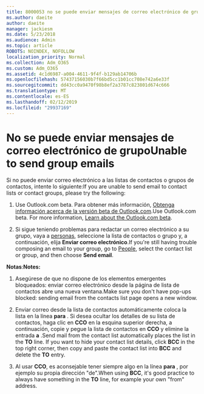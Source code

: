 ```yaml
---
title: 8000053 no se puede enviar mensajes de correo electrónico de grupo
ms.author: daeite
author: daeite
manager: jackiesm
ms.date: 5/23/2018
ms.audience: Admin
ms.topic: article
ROBOTS: NOINDEX, NOFOLLOW
localization_priority: Normal
ms.collection: Adm_O365
ms.custom: Adm_O365
ms.assetid: 4c1d6987-a004-4611-9f4f-b129ab14706b
ms.openlocfilehash: 57437156030b7f66bd5cc1b01cc708e742a6e33f
ms.sourcegitcommit: dd43cc0a9470f98b8ef2a3787c823801d674c666
ms.translationtype: MT
ms.contentlocale: es-ES
ms.lasthandoff: 02/12/2019
ms.locfileid: "29937169"
---
```

# <a name="unable-to-send-group-emails"></a><span data-ttu-id="4a19c-102">No se puede enviar mensajes de correo electrónico de grupo</span><span class="sxs-lookup"><span data-stu-id="4a19c-102">Unable to send group emails</span></span>

<span data-ttu-id="4a19c-103">Si no puede enviar correo electrónico a las listas de contactos o grupos de contactos, intente lo siguiente:</span><span class="sxs-lookup"><span data-stu-id="4a19c-103">If you are unable to send email to contact lists or contact groups, please try the following:</span></span>
  
1. <span data-ttu-id="4a19c-p101">Use Outlook.com beta. Para obtener más información, [Obtenga información acerca de la versión beta de Outlook.com](https://support.office.com/article/e2261c7f-d413-4084-8f22-21282f42d8cf).</span><span class="sxs-lookup"><span data-stu-id="4a19c-p101">Use Outlook.com beta. For more information, [Learn about the Outlook.com beta](https://support.office.com/article/e2261c7f-d413-4084-8f22-21282f42d8cf).</span></span>
    
2. <span data-ttu-id="4a19c-106">Si sigue teniendo problemas para redactar un correo electrónico a su grupo, vaya a [personas](https://outlook.live.com/people/), seleccione la lista de contactos o grupo y, a continuación, elija **Enviar correo electrónico**.</span><span class="sxs-lookup"><span data-stu-id="4a19c-106">If you're still having trouble composing an email to your group, go to [People](https://outlook.live.com/people/), select the contact list or group, and then choose **Send email**.</span></span>
    
 <span data-ttu-id="4a19c-107">**Notas**:</span><span class="sxs-lookup"><span data-stu-id="4a19c-107">**Notes:**</span></span>
  
1. <span data-ttu-id="4a19c-108">Asegúrese de que no dispone de los elementos emergentes bloqueados: enviar correo electrónico desde la página de lista de contactos abre una nueva ventana.</span><span class="sxs-lookup"><span data-stu-id="4a19c-108">Make sure you don't have pop-ups blocked: sending email from the contacts list page opens a new window.</span></span>
    
2. <span data-ttu-id="4a19c-p102">Enviar correo desde la lista de contactos automáticamente coloca la lista en la línea **para** . Si desea ocultar los detalles de su lista de contactos, haga clic en **CCO** en la esquina superior derecha, a continuación, copie y pegue la lista de contactos en **CCO** y elimine la entrada **a** .</span><span class="sxs-lookup"><span data-stu-id="4a19c-p102">Send mail from the contact list automatically places the list in the **TO** line. If you want to hide your contact list details, click **BCC** in the top right corner, then copy and paste the contact list into **BCC** and delete the **TO** entry.</span></span> 
    
3. <span data-ttu-id="4a19c-111">Al usar **CCO**, es aconsejable tener siempre algo en la línea **para** , por ejemplo su propia dirección "de".</span><span class="sxs-lookup"><span data-stu-id="4a19c-111">When using **BCC**, it's good practice to always have something in the **TO** line, for example your own "from" address.</span></span> 
    

